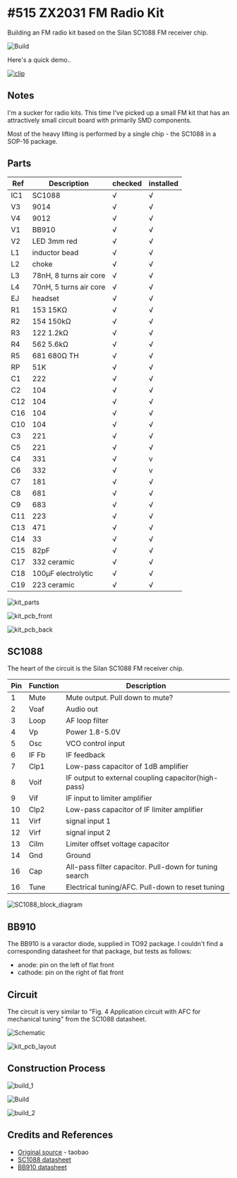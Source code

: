# #515 ZX2031 FM Radio Kit

Building an FM radio kit based on the Silan SC1088 FM receiver chip.

![Build](./assets/ZX2031Kit_build.jpg?raw=true)

Here's a quick demo..

[![clip](https://img.youtube.com/vi/gSm3-48d0xQ/0.jpg)](https://www.youtube.com/watch?v=gSm3-48d0xQ)

## Notes

I'm a sucker for radio kits. This time I've picked up a small FM kit that has an attractively small circuit board
with primarily SMD components.

Most of the heavy lifting is performed by a single chip - the SC1088 in a SOP-16 package.

## Parts

| Ref | Description            | checked | installed |
|-----|------------------------|---------|-----------|
| IC1 | SC1088                 | √       | √         |
| V3  | 9014                   | √       | √         |
| V4  | 9012                   | √       | √         |
| V1  | BB910                  | √       | √         |
| V2  | LED 3mm red            | √       | √         |
| L1  | inductor bead          | √       | √         |
| L2  | choke                  | √       | √         |
| L3  | 78nH, 8 turns air core | √       | √         |
| L4  | 70nH, 5 turns air core | √       | √         |
| EJ  | headset                | √       | √         |
| R1  | 153 15KΩ               | √       | √         |
| R2  | 154 150kΩ              | √       | √         |
| R3  | 122 1.2kΩ              | √       | √         |
| R4  | 562 5.6kΩ              | √       | √         |
| R5  | 681 680Ω TH            | √       | √         |
| RP  | 51K                    | √       | √         |
| C1  | 222                    | √       | √         |
| C2  | 104                    | √       | √         |
| C12 | 104                    | √       | √         |
| C16 | 104                    | √       | √         |
| C10 | 104                    | √       | √         |
| C3  | 221                    | √       | √         |
| C5  | 221                    | √       | √         |
| C4  | 331                    | √       | v         |
| C6  | 332                    | √       | v         |
| C7  | 181                    | √       | √         |
| C8  | 681                    | √       | √         |
| C9  | 683                    | √       | √         |
| C11 | 223                    | √       | √         |
| C13 | 471                    | √       | √         |
| C14 | 33                     | √       | √         |
| C15 | 82pF                   | √       | √         |
| C17 | 332 ceramic            | √       | √         |
| C18 | 100µF electrolytic     | √       | √         |
| C19 | 223 ceramic            | √       | √         |

![kit_parts](./assets/kit_parts.jpg?raw=true)

![kit_pcb_front](./assets/kit_pcb_front.jpg?raw=true)

![kit_pcb_back](./assets/kit_pcb_back.jpg?raw=true)

## SC1088

The heart of the circuit is the Silan SC1088 FM receiver chip.

| Pin | Function | Description                                            |
|-----|----------|--------------------------------------------------------|
| 1   | Mute     | Mute output. Pull down to mute?                        |
| 2   | Voaf     | Audio out                                              |
| 3   | Loop     | AF loop filter                                         |
| 4   | Vp       | Power 1.8-5.0V                                         |
| 5   | Osc      | VCO control input                                      |
| 6   | IF Fb    | IF feedback                                            |
| 7   | Clp1     | Low-pass capacitor of 1dB amplifier                    |
| 8   | Voif     | IF output to external coupling capacitor(high-pass)    |
| 9   | Vif      | IF input to limiter amplifier                          |
| 10  | Clp2     | Low-pass capacitor of IF limiter amplifier             |
| 11  | Virf     | signal input 1                                         |
| 12  | Virf     | signal input 2                                         |
| 13  | Cilm     | Limiter offset voltage capacitor                       |
| 14  | Gnd      | Ground                                                 |
| 16  | Cap      | All-pass filter capacitor. Pull-down for tuning search |
| 16  | Tune     | Electrical tuning/AFC. Pull-down to reset tuning       |

![SC1088_block_diagram](./assets/SC1088_block_diagram.jpg?raw=true)

## BB910

The BB910 is a varactor diode, supplied in TO92 package. I couldn't find a corresponding datasheet for that package,
but tests as follows:

* anode: pin on the left of flat front
* cathode: pin on the right of flat front

## Circuit

The circuit is very similar to "Fig. 4 Application circuit with AFC for mechanical tuning" from the SC1088 datasheet.

![Schematic](./assets/ZX2031Kit_schematic.jpg?raw=true)

![kit_pcb_layout](./assets/kit_pcb_layout.jpg?raw=true)

## Construction Process

![build_1](./assets/build_1.jpg?raw=true)

![Build](./assets/ZX2031Kit_build.jpg?raw=true)

![build_2](./assets/build_2.jpg?raw=true)

## Credits and References

* [Original source](https://item.taobao.com/item.htm?id=549629110893) - taobao
* [SC1088 datasheet](https://www.digchip.com/datasheets/parts/datasheet/433/SC1088-pdf.php)
* [BB910 datasheet](https://www.digchip.com/datasheets/parts/datasheet/364/BB910.php)
